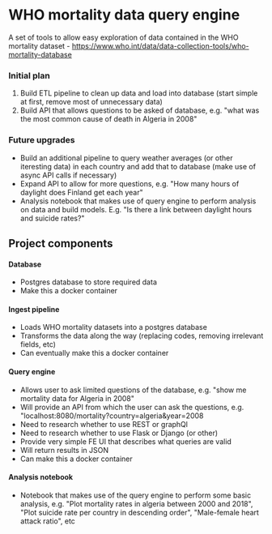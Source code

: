 # WHO mortality data query engine
A set of tools to allow easy exploration of data contained in the WHO mortality dataset - https://www.who.int/data/data-collection-tools/who-mortality-database

### Initial plan
1. Build ETL pipeline to clean up data and load into database (start simple at first, remove most of unnecessary data)
2. Build API that allows questions to be asked of database, e.g. "what was the most common cause of death in Algeria in 2008"

### Future upgrades
* Build an additional pipeline to query weather averages (or other iteresting data) in each country and add that to database (make use of async API calls if necessary)
* Expand API to allow for more questions, e.g. "How many hours of daylight does Finland get each year"
* Analysis notebook that makes use of query engine to perform analysis on data and build models. E.g. "Is there a link between daylight hours and suicide rates?"

## Project components
#### Database
* Postgres database to store required data
* Make this a docker container

#### Ingest pipeline
* Loads WHO mortality datasets into a postgres database
* Transforms the data along the way (replacing codes, removing irrelevant fields, etc)
* Can eventually make this a docker container

#### Query engine
* Allows user to ask limited questions of the database, e.g. "show me mortality data for Algeria in 2008"
* Will provide an API from which the user can ask the questions, e.g. "localhost:8080/mortality?country=algeria&year=2008
* Need to research whether to use REST or graphQl
* Need to research whether to use Flask or Django (or other)
* Provide very simple FE UI that describes what queries are valid
* Will return results in JSON
* Can make this a docker container

#### Analysis notebook
* Notebook that makes use of the query engine to perform some basic analysis, e.g. "Plot mortality rates in algeria between 2000 and 2018", "Plot suicide rate per country in descending order", "Male-female heart attack ratio", etc
